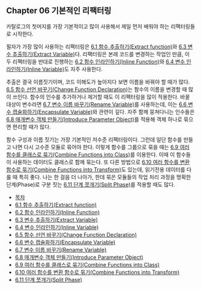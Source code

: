 ## Chapter 06 기본적인 리팩터링

카탈로그의 첫머지를 가장 기본적이고 많이 사용해서 제일 먼저 배워야 하는 리팩터링들로 시작한다.

필자가 가장 많이 사용하는 리팩터링은 [6.1 함수 추출하기(Extract function)](https://github.com/wonder13662/refactoring-v2/blob/writing/chapter06/6-1.md)와 [6.3 변수 추출하기(Extract Variable)](https://github.com/wonder13662/refactoring-v2/blob/writing/chapter06/6-3.md)다. 리팩터링은 본래 코드를 변경하는 작업인 만큼, 이 두 리팩터링을 반대로 진행하는 [6.2 함수 인라인하기(Inline Function)](https://github.com/wonder13662/refactoring-v2/blob/writing/chapter06/6-2.md)와 [6.4 변수 인라인하기(Inline Variable)](https://github.com/wonder13662/refactoring-v2/blob/writing/chapter06/6-4.md)도 자주 사용한다. 

추출은 결국 이름짓기이며, 코드 이해도가 높아지다 보면 이름을 바꿔야 할 때가 많다. [6.5 함수 선언 바꾸기(Change Function Declaration)](https://github.com/wonder13662/refactoring-v2/blob/writing/chapter06/6-5.md)는 함수의 이름을 변경할 때 많이 쓰인다. 함수의 인수를 추가하거나 제거할 때도 이 리팩터링을 많이 적용한다. 바꿀 대상이 변수라면 [6.7 변수 이름 바꾸기(Rename Variable)](https://github.com/wonder13662/refactoring-v2/blob/writing/chapter06/6-7.md)를 사용하는데, 이는 [6.6 변수 캡슐화하기(Encapsulate Variable)](https://github.com/wonder13662/refactoring-v2/blob/writing/chapter06/6-6.md)와 관련이 깊다. 자주 함께 뭉쳐다니는 인수들은 [6.8 매개변수 객체 만들기(Introduce Parameter Object)](https://github.com/wonder13662/refactoring-v2/blob/writing/chapter06/6-8.md)를 적용해 객체 하나로 묶으면 편리할 때가 많다.

함수 구성과 이름 짓기는 가장 기본적인 저수준 리팩터링이다. 그런데 일단 함수를 만들고 나면 다시 고수준 모듈로 묶어야 한다. 이렇게 함수를 그룹으로 묶을 때는 [6.9 여러 함수를 클래스로 묶기(Combine Functions into Class)](https://github.com/wonder13662/refactoring-v2/blob/writing/chapter06/6-9.md)를 이용한다. 이때 이 함수들이 사용하는 데이터도 클래스로 함께 묶는다. 또 다른 방법으로 [6.10 여러 함수를 변환 함수로 묶기(Combine Functions into Transform)](https://github.com/wonder13662/refactoring-v2/blob/writing/chapter06/6-10.md)도 있는데, 읽기전용 데이터를 다룰 때 특히 좋다. 나는 한 걸음 더 나아가, 한데 묶은 모듈들의 작업 처리 과정을 명확한 단계(Phase)로 구분 짓는 [6.11 단계 쪼개기(Split Phase)](https://github.com/wonder13662/refactoring-v2/blob/writing/chapter06/6-11.md)를 적용할 때도 많다.

- [목차](https://github.com/wonder13662/refactoring-v2/blob/writing/README.md)
- [6.1 함수 추출하기(Extract function)](https://github.com/wonder13662/refactoring-v2/blob/writing/chapter06/6-1.md)
- [6.2 함수 인라인하기(Inline Function)](https://github.com/wonder13662/refactoring-v2/blob/writing/chapter06/6-2.md)
- [6.3 변수 추출하기(Extract Variable)](https://github.com/wonder13662/refactoring-v2/blob/writing/chapter06/6-3.md)
- [6.4 변수 인라인하기(Inline Variable)](https://github.com/wonder13662/refactoring-v2/blob/writing/chapter06/6-4.md)
- [6.5 함수 선언 바꾸기(Change Function Declaration)](https://github.com/wonder13662/refactoring-v2/blob/writing/chapter06/6-5.md)
- [6.6 변수 캡슐화하기(Encapsulate Variable)](https://github.com/wonder13662/refactoring-v2/blob/writing/chapter06/6-6.md)
- [6.7 변수 이름 바꾸기(Rename Variable)](https://github.com/wonder13662/refactoring-v2/blob/writing/chapter06/6-7.md)
- [6.8 매개변수 객체 만들기(Introduce Parameter Object)](https://github.com/wonder13662/refactoring-v2/blob/writing/chapter06/6-8.md)
- [6.9 여러 함수를 클래스로 묶기(Combine Functions into Class)](https://github.com/wonder13662/refactoring-v2/blob/writing/chapter06/6-9.md)
- [6.10 여러 함수를 변환 함수로 묶기(Combine Functions into Transform)](https://github.com/wonder13662/refactoring-v2/blob/writing/chapter06/6-10.md)
- [6.11 단계 쪼개기(Split Phase)](https://github.com/wonder13662/refactoring-v2/blob/writing/chapter06/6-11.md)